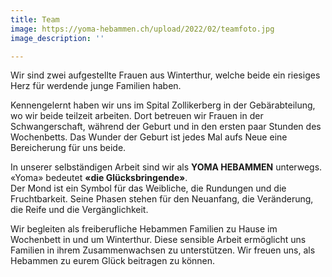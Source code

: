 ```yaml
---
title: Team
image: https://yoma-hebammen.ch/upload/2022/02/teamfoto.jpg
image_description: ''

---
```

Wir sind zwei aufgestellte Frauen aus Winterthur, welche beide ein riesiges Herz für werdende junge Familien haben.

Kennengelernt haben wir uns im Spital Zollikerberg in der Gebärabteilung, wo wir beide teilzeit arbeiten. Dort betreuen wir Frauen in der Schwangerschaft, während der Geburt und in den ersten paar Stunden des Wochenbetts. Das Wunder der Geburt ist jedes Mal aufs Neue eine Bereicherung für uns beide.

In unserer selbständigen Arbeit sind wir als **YOMA HEBAMMEN** unterwegs. «Yoma» bedeutet **«die Glücksbringende»**.  
Der Mond ist ein Symbol für das Weibliche, die Rundungen und die Fruchtbarkeit. Seine Phasen stehen für den Neuanfang, die Veränderung, die Reife und die Vergänglichkeit.

Wir begleiten als freiberufliche Hebammen Familien zu Hause im Wochenbett in und um Winterthur. Diese sensible Arbeit ermöglicht uns Familien in ihrem Zusammenwachsen zu unterstützen. Wir freuen uns, als Hebammen zu eurem Glück beitragen zu können.